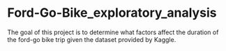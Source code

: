 # Ford-Go-Bike_exploratory_analysis
The goal of this project is to determine what factors affect the duration of the ford-go bike trip given the dataset provided by Kaggle.
